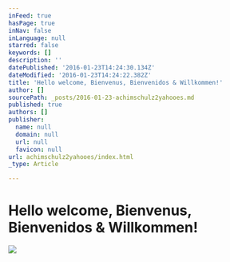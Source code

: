 ```yaml
---
inFeed: true
hasPage: true
inNav: false
inLanguage: null
starred: false
keywords: []
description: ''
datePublished: '2016-01-23T14:24:30.134Z'
dateModified: '2016-01-23T14:24:22.382Z'
title: 'Hello welcome, Bienvenus, Bienvenidos & Willkommen!'
author: []
sourcePath: _posts/2016-01-23-achimschulz2yahooes.md
published: true
authors: []
publisher:
  name: null
  domain: null
  url: null
  favicon: null
url: achimschulz2yahooes/index.html
_type: Article

---
```

# Hello welcome, Bienvenus, Bienvenidos & Willkommen!
![](https://the-grid-user-content.s3-us-west-2.amazonaws.com/ae2690bf-2fe6-4593-a366-c3f61ac338cb.JPG)